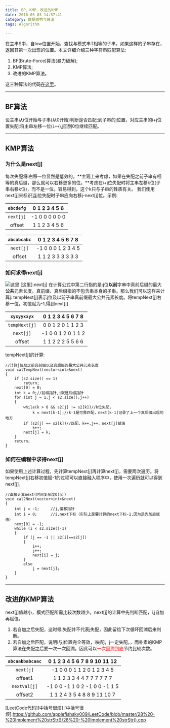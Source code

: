 ```yaml
---
title: BP、KMP、改进的KMP
date: 2016-05-03 14:57:41
category: 数据结构与算法
tags: Algorithm

---
```


在主串S中，自low位置开始，查找与模式串T相等的子串。如果这样的子串存在，返回其第一次出现的位置。本文详细介绍三种字符串匹配算法:
1. BF(Brute-Force)算法(暴力破解);
2. KMP算法;
3. 改进的KMP算法。

这三种算法的代码[在这里](https://github.com/applefishsky009/Interface/blob/master/BF%E5%92%8CKMP/BF%E5%92%8CKMP.cpp)。

---

## BF算法

设主串从i位开始与子串(从0开始)判断是否匹配;到子串的j位置，对应主串的i+j位置失配;将主串左移一位(`i++`),j回到0位继续匹配。

---

## KMP算法

### 为什么是next[j]
每次失配将i右移一位显然是低效的。**主观上来考虑，如果在失配之前子串有相等的真后缀，那么就可以右移更多的位。**考虑在i+j位失配时将主串左移k位(子串右移k位)，而不是一位。容易得到，这个k只与子串的性质有关。
我们使用next[j]来标识当j位失配时子串应向右移j-next[j]位。示例:

| `abcdefg`	|  0 1 2 3 4 5 6	|
| :---:		| :---:				|
| `next[j]`	| -1 0 0 0 0 0 0	|
| offset	|  1 1 2 3 4 5 6	|

| `abcabcabc`	|  0 1 2 3 4 5 6 7 8	|
| :---:			| :---:					|
| `next[j]`		| -1 0 0 0 1 2 3 4 5	|
| offset		|  1 1 2 3 3 3 3 3 3	|

### 如何求得next[j]
![这里](http://i.imgur.com/qc2eynB.png)
[这里]:next[j]
在计算公式中第二行指的是:j位**以前**字串中真前后缀的最大**公共**元素长度。真前缀、真后缀指的不包含串本身的子串。那么我们可以这样来计算j:
tempNext[j]表示j位及以前子串真前缀最大公共元素长度。将tempNext[j]右移一位，初值赋为-1,得到next[j]

| `xyxyyxxyx`	|  0 1 2 3 4 5 6 7 8	|
| :---:			| :---:					|
| `tempNext[j]`	|  0 0 1 2 0 1 1 2 3	|
| `next[j]`		| -1 0 0 1 2 0 1 1 2	|
| offset		|  1 1 2 2 2 5 5 6 6	|

tempNext[j]的计算:
```
//计算j位及之前真前缀以及真后缀的最大公共元素长度
void calTempNext(vector<int>&next)
{
	if (s2.size() == 1)
		return;
	next[0] = 0;
	int k = 0;//前缀指针,j就是后缀指针
	for (int j = 1;j < s2.size();j++)
	{
		while(k > 0 && s2[j] != s2[k])//k位失配，
			k = next[k-1];//k-1是可靠匹配，next[k-1]记录了上一个真后缀出现的地方
		if (s2[j] == s2[k])//匹配，k++,j++，next[j]赋值
			k++;
		next[j] = k;
	}
	return;
}
```
### 如何在编程中求得next[j]
如果使用上述计算过程，先计算tempNext[j]再计算next[j]，需要两次遍历。将tempNext[j]右移初值赋-1的过程可以直接融入程序中，使用一次遍历就可以得到next[j]，
```
//直接计算next(时间复杂度O(n))
void cal2Next(vector<int>&next)
{
	int j = -1;		//j,偏移指针
	int i = 0;		//i,next下标（实际上是要计算的next下标-1,因为是先加后赋值）
	next[0] = -1;
	while (i < s2.size()-1)
	{
		if (j == -1 || s2[i]==s2[j])
		{
			i++;
			j++;
			next[i] = j;
		}
		else
			j = next[j];
	}
}
```

---

## 改进的KMP算法

next[j]值越小，模式匹配所需比较次数越少。next[j]的计算中先判断匹配，i,j自加再赋值。
1. 若自加之后失配，这时候i失配并不代表j失配，因此留给下次循环回溯后来判断。
2. 若自加之后匹配，说明i与j位置完全等效，i失配，j一定失配。，而朴素的KMP算法在失配之后要一次一次回溯。因此可以<font color=red>一次回溯到底</font>节约比较次数。

| `abcaabbabcaac`	|  0 1 2  3 4 5 6  7 8 9 10 11 12	|
| :---:				| :---:								|
| `next[j]`			| -1 0 0  0 1 1 2  0 1 2  3  4  5	|
| offset1			|  1 1 2  3 3 4 4  7 7 7  7  7  7	|
| `nextVal[j]`		| -1 0 0 -1 1 0 2 -1 0 0 -1  1  5	|
| offset2			|  1 1 2  4 3 5 4  8 8 9 11 10  7	|

[LeetCode代码][中括号很烦]
[中括号很烦]:https://github.com/applefishsky009/LeetCode/blob/master/28%20-%20Implement%20strStr()/28%20-%20Implement%20strStr().cpp